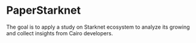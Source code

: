 # PaperStarknet

The goal is to apply a study on Starknet ecosystem to analyze its growing and collect insights from Cairo developers.  
